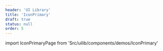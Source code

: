```yaml
---
header: 'UI Library'
title: 'IconPrimary'
draft: true
status: null
order: 5
---
```


<!--
  ATTENTION: This file is auto generated by using "makeDemosFactory".
  Do not change the content!
-->

import IconPrimaryPage from 'Src/uilib/components/demos/IconPrimary'

<IconPrimaryPage />
